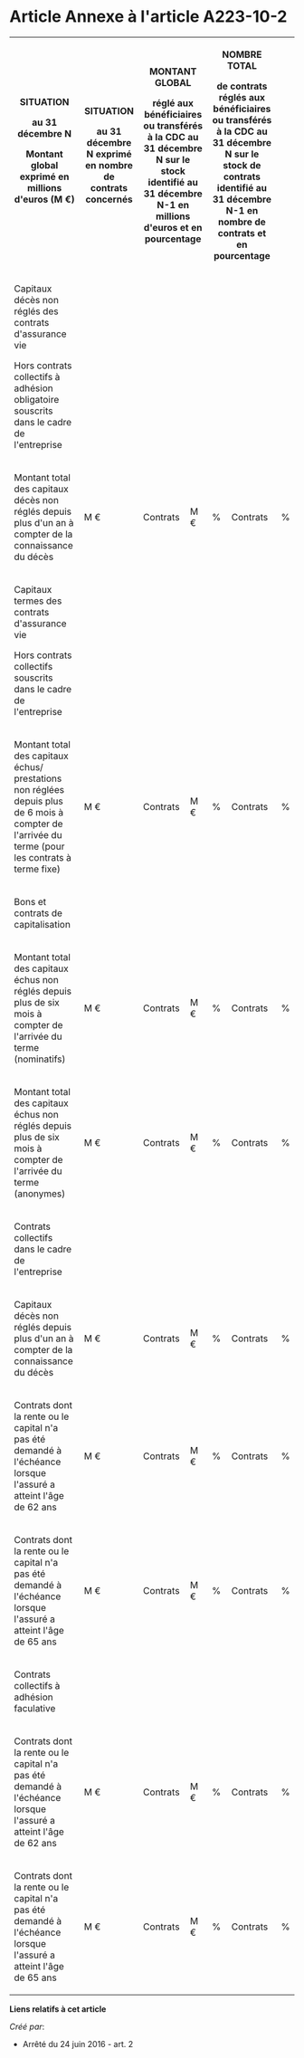# Article Annexe à l'article A223-10-2

<table>
    <tbody>
      <tr>
        <th>SITUATION 

au 31 décembre N 

Montant global exprimé en millions d'euros (M €) 

</th>
        <th>

SITUATION 

au 31 décembre N exprimé en nombre de contrats concernés 

</th>
        <th colspan="2">

MONTANT GLOBAL 

réglé aux bénéficiaires ou transférés à la CDC au 31 décembre N sur le stock identifié au 31 décembre N-1 en millions d'euros
et en pourcentage 

</th>
        <th colspan="2">

NOMBRE TOTAL 

de contrats réglés aux bénéficiaires ou transférés à la CDC au 31 décembre N sur le stock de contrats identifié au 31
décembre N-1 en nombre de contrats et en pourcentage 

</th>
      </tr>
      <tr>
        <td>

Capitaux décès non réglés des contrats d'assurance vie 

Hors contrats collectifs à adhésion obligatoire souscrits dans le cadre de l'entreprise 

</td>
        <td align="left">
        </td><td align="left">
        </td><td colspan="2" align="left">
        </td><td colspan="2" align="left">
      </td></tr>
      <tr>
        <td>

Montant total des capitaux décès non réglés depuis plus d'un an à compter de la connaissance du décès 

</td>
        <td align="left">

M € 

</td>
        <td align="left">

Contrats 

</td>
        <td align="left">

M € 

</td>
        <td align="left">

% 

</td>
        <td align="left">

Contrats 

</td>
        <td align="left">

% 

</td>
      </tr>
      <tr>
        <td>

Capitaux termes des contrats d'assurance vie 

Hors contrats collectifs souscrits dans le cadre de l'entreprise 

</td>
        <td align="left">
        </td><td align="left">
        </td><td align="left" colspan="2">
        </td><td colspan="2" align="left">
      </td></tr>
      <tr>
        <td>

Montant total des capitaux échus/ prestations non réglées depuis plus de 6 mois à compter de l'arrivée du terme (pour les
contrats à terme fixe) 

</td>
        <td align="left">

M € 

</td>
        <td align="left">

Contrats 

</td>
        <td align="left">

M € 

</td>
        <td align="left">

% 

</td>
        <td align="left">

Contrats 

</td>
        <td align="left">

% 

</td>
      </tr>
      <tr>
        <td>

Bons et contrats de capitalisation 

</td>
        <td align="left">
        </td><td align="left">
        </td><td align="left" colspan="2">
        </td><td colspan="2" align="left">
      </td></tr>
      <tr>
        <td>

Montant total des capitaux échus non réglés depuis plus de six mois à compter de l'arrivée du terme (nominatifs) 

</td>
        <td align="left">

M € 

</td>
        <td align="left">

Contrats 

</td>
        <td align="left">

M € 

</td>
        <td align="left">

% 

</td>
        <td align="left">

Contrats 

</td>
        <td align="left">

% 

</td>
      </tr>
      <tr>
        <td>

Montant total des capitaux échus non réglés depuis plus de six mois à compter de l'arrivée du terme (anonymes) 

</td>
        <td align="left">

M € 

</td>
        <td align="left">

Contrats 

</td>
        <td align="left">

M € 

</td>
        <td align="left">

% 

</td>
        <td align="left">

Contrats 

</td>
        <td align="left">

% 

</td>
      </tr>
      <tr>
        <td>

Contrats collectifs dans le cadre de l'entreprise 

</td>
        <td align="left">
        </td><td align="left">
        </td><td colspan="2" align="left">
        </td><td align="left" colspan="2">
      </td></tr>
      <tr>
        <td>

Capitaux décès non réglés depuis plus d'un an à compter de la connaissance du décès 

</td>
        <td align="left">

M € 

</td>
        <td align="left">

Contrats 

</td>
        <td align="left">

M € 

</td>
        <td align="left">

% 

</td>
        <td align="left">

Contrats 

</td>
        <td align="left">

% 

</td>
      </tr>
      <tr>
        <td>

Contrats dont la rente ou le capital n'a pas été demandé à l'échéance lorsque l'assuré a atteint l'âge de 62 ans 

</td>
        <td align="left">

M € 

</td>
        <td align="left">

Contrats 

</td>
        <td align="left">

M € 

</td>
        <td align="left">

% 

</td>
        <td align="left">

Contrats 

</td>
        <td align="left">

% 

</td>
      </tr>
      <tr>
        <td>

Contrats dont la rente ou le capital n'a pas été demandé à l'échéance lorsque l'assuré a atteint l'âge de 65 ans 

</td>
        <td align="left">

M € 

</td>
        <td align="left">

Contrats 

</td>
        <td align="left">

M € 

</td>
        <td align="left">

% 

</td>
        <td align="left">

Contrats 

</td>
        <td align="left">

% 

</td>
      </tr>
      <tr>
        <td>

Contrats collectifs à adhésion faculative 

</td>
        <td align="left">
        </td><td align="left">
        </td><td align="left" colspan="2">
        </td><td colspan="2" align="left">
      </td></tr>
      <tr>
        <td>

Contrats dont la rente ou le capital n'a pas été demandé à l'échéance lorsque l'assuré a atteint l'âge de 62 ans 

</td>
        <td align="left">

M € 

</td>
        <td align="left">

Contrats 

</td>
        <td align="left">

M € 

</td>
        <td align="left">

% 

</td>
        <td align="left">

Contrats 

</td>
        <td align="left">

% 

</td>
      </tr>
      <tr>
        <td>

Contrats dont la rente ou le capital n'a pas été demandé à l'échéance lorsque l'assuré a atteint l'âge de 65 ans 

</td>
        <td align="left">

M € 

</td>
        <td align="left">

Contrats 

</td>
        <td align="left">

M € 

</td>
        <td align="left">

% 

</td>
        <td align="left">

Contrats 

</td>
        <td align="left">

% 

</td>
      </tr>
    </tbody>
  </table>

**Liens relatifs à cet article**

_Créé par_:

  - Arrêté du 24 juin 2016 - art. 2
